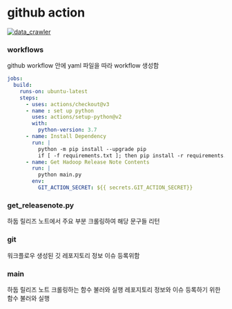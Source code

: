 # github action
[![data_crawler](https://github.com/n3n33/github-action/actions/workflows/main.yml/badge.svg)](https://github.com/n3n33/github-action/actions/workflows/main.yml)
### workflows
github workflow 안에 yaml 파일을 따라 workflow 생성함
```yaml
jobs:
  build:
    runs-on: ubuntu-latest
    steps:
      - uses: actions/checkout@v3
      - name : set up python
        uses: actions/setup-python@v2
        with:
          python-version: 3.7
      - name: Install Dependency
        run: |
          python -m pip install --upgrade pip
          if [ -f requirements.txt ]; then pip install -r requirements.txt; fi
      - name: Get Hadoop Release Note Contents
        run: |
          python main.py
        env:
          GIT_ACTION_SECRET: ${{ secrets.GIT_ACTION_SECRET}}   
```
### get_releasenote.py
하둡 릴리즈 노트에서 주요 부분 크롤링하여 해당 문구들 리턴

### git
워크플로우 생성된 깃 레포지토리 정보
이슈 등록위함

### main
하둡 릴리즈 노트 크롤링하는 함수 불러와 실행
레포지토리 정보와 이슈 등록하기 위한 함수 불러와 실행




